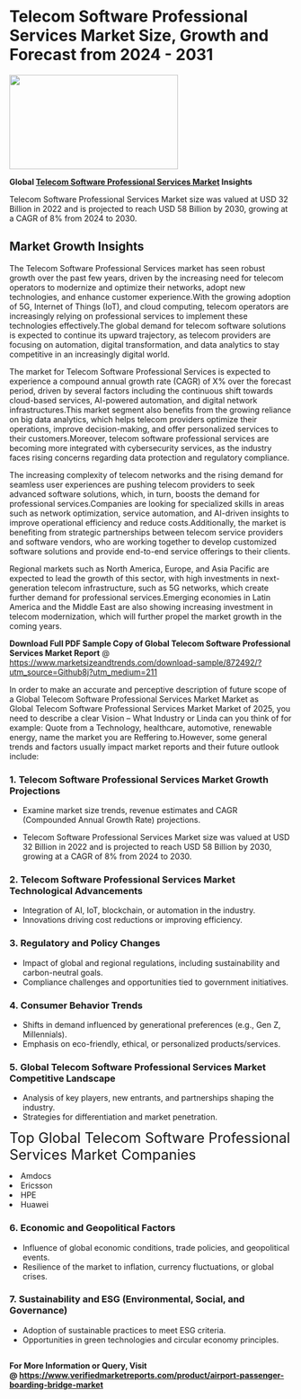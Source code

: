 <H1>Telecom Software Professional Services Market Size, Growth and Forecast from 2024 - 2031</H1><img class="aligncenter size-medium wp-image-584254" src="https://thirdeyenews.in/wp-content/uploads/2024/09/Global-Market-Research-300x168.jpeg" alt="" width="300" height="168" /><p><strong>Global&nbsp;<a href="https://www.marketsizeandtrends.com/download-sample/872492/?utm_source=Github8j?utm_medium=211">Telecom Software Professional Services Market</a> Insights</strong></p><p>Telecom Software Professional Services Market size was valued at USD 32 Billion in 2022 and is projected to reach USD 58 Billion by 2030, growing at a CAGR of 8% from 2024 to 2030.</p><p><h2>Market Growth Insights</h2> <p>The Telecom Software Professional Services market has seen robust growth over the past few years, driven by the increasing need for telecom operators to modernize and optimize their networks, adopt new technologies, and enhance customer experience.With the growing adoption of 5G, Internet of Things (IoT), and cloud computing, telecom operators are increasingly relying on professional services to implement these technologies effectively.The global demand for telecom software solutions is expected to continue its upward trajectory, as telecom providers are focusing on automation, digital transformation, and data analytics to stay competitive in an increasingly digital world.</p> <p>The market for Telecom Software Professional Services is expected to experience a compound annual growth rate (CAGR) of X% over the forecast period, driven by several factors including the continuous shift towards cloud-based services, AI-powered automation, and digital network infrastructures.This market segment also benefits from the growing reliance on big data analytics, which helps telecom providers optimize their operations, improve decision-making, and offer personalized services to their customers.Moreover, telecom software professional services are becoming more integrated with cybersecurity services, as the industry faces rising concerns regarding data protection and regulatory compliance.</p> <p>The increasing complexity of telecom networks and the rising demand for seamless user experiences are pushing telecom providers to seek advanced software solutions, which, in turn, boosts the demand for professional services.Companies are looking for specialized skills in areas such as network optimization, service automation, and AI-driven insights to improve operational efficiency and reduce costs.Additionally, the market is benefiting from strategic partnerships between telecom service providers and software vendors, who are working together to develop customized software solutions and provide end-to-end service offerings to their clients.</p> <p>Regional markets such as North America, Europe, and Asia Pacific are expected to lead the growth of this sector, with high investments in next-generation telecom infrastructure, such as 5G networks, which create further demand for professional services.Emerging economies in Latin America and the Middle East are also showing increasing investment in telecom modernization, which will further propel the market growth in the coming years.</p> <p><span class=""><strong>Download Full PDF Sample Copy of Global Telecom Software Professional Services Market Report</strong> @ <a href="https://www.marketsizeandtrends.com/download-sample/872492/?utm_source=Github8j?utm_medium=211" target="_blank">https://www.marketsizeandtrends.com/download-sample/872492/?utm_source=Github8j?utm_medium=211</a></span></p><p>In order to make an accurate and perceptive description of future scope of a Global&nbsp;Telecom Software Professional Services Market Market as Global&nbsp;Telecom Software Professional Services Market Market of 2025, you need to describe a clear Vision &ndash; What Industry or Linda can you think of for example: Quote from a Technology, healthcare, automotive, renewable energy, name the market you are Reffering to.However, some general trends and factors usually impact market reports and their future outlook include:</p><h3>1.&nbsp;<strong>Telecom Software Professional Services Market Growth Projections</strong></h3><ul><li>Examine market size trends, revenue estimates and CAGR (Compounded Annual Growth Rate) projections.</li><li><p>Telecom Software Professional Services Market size was valued at USD 32 Billion in 2022 and is projected to reach USD 58 Billion by 2030, growing at a CAGR of 8% from 2024 to 2030.</p></li></ul><h3>2.&nbsp;<strong>Telecom Software Professional Services Market Technological Advancements</strong></h3><ul><li>Integration of AI, IoT, blockchain, or automation in the industry.</li><li>Innovations driving cost reductions or improving efficiency.</li></ul><h3>3.&nbsp;<strong>Regulatory and Policy Changes</strong></h3><ul><li>Impact of global and regional regulations, including sustainability and carbon-neutral goals.</li><li>Compliance challenges and opportunities tied to government initiatives.</li></ul><h3>4.&nbsp;<strong>Consumer Behavior Trends</strong></h3><ul><li>Shifts in demand influenced by generational preferences (e.g., Gen Z, Millennials).</li><li>Emphasis on eco-friendly, ethical, or personalized products/services.</li></ul><h3>5.&nbsp;<strong>Global Telecom Software Professional Services Market Competitive Landscape</strong></h3><ul><li>Analysis of key players, new entrants, and partnerships shaping the industry.</li><li>Strategies for differentiation and market penetration.</li></ul><p data-pm-slice="1 1 []"><span style="color: inherit; font-family: inherit; font-size: 25px;">Top Global Telecom Software Professional Services Market Companies</span></p><div class="" data-test-id=""><p><li>Amdocs</li><li> Ericsson</li><li> HPE</li><li> Huawei</li></p></div><h3>6.&nbsp;<strong>Economic and Geopolitical Factors</strong></h3><ul><li>Influence of global economic conditions, trade policies, and geopolitical events.</li><li>Resilience of the market to inflation, currency fluctuations, or global crises.</li></ul><h3>7.&nbsp;<strong>Sustainability and ESG (Environmental, Social, and Governance)</strong></h3><ul><li>Adoption of sustainable practices to meet ESG criteria.</li><li>Opportunities in green technologies and circular economy principles.</li></ul><h2><strong style="font-size: 14px;">For More Information or Query, Visit @&nbsp;</strong><a style="background-color: #ffffff; font-size: 14px;" href="https://www.marketsizeandtrends.com/report/telecom-software-professional-services-market/" target="_blank">https://www.verifiedmarketreports.com/product/airport-passenger-boarding-bridge-market</a></h2>